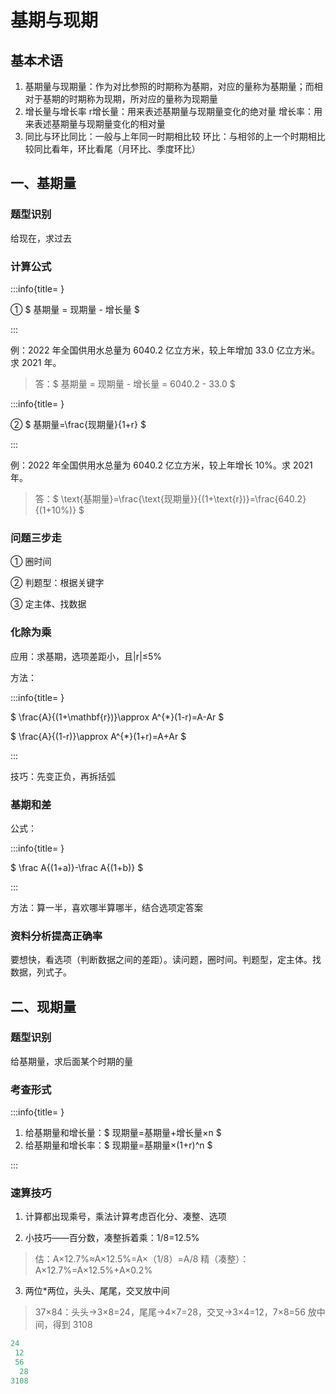 # 基期与现期


## 基本术语
1. 基期量与现期量：作为对比参照的时期称为基期，对应的量称为基期量；而相对于基期的时期称为现期，所对应的量称为现期量
2. 增长量与增长率 r增长量：用来表述基期量与现期量变化的绝对量 增长率：用来表述基期量与现期量变化的相对量
3. 同比与环比同比：一般与上年同一时期相比较 环比：与相邻的上一个时期相比较同比看年，环比看尾（月环比、季度环比）



## 一、基期量
### 题型识别
给现在，求过去

### 计算公式
:::info{title= }

① $ 基期量 = 现期量 - 增长量 $

:::

例：2022 年全国供用水总量为 6040.2 亿立方米，较上年增加 33.0 亿立方米。求 2021 年。

> 答：$ 基期量 = 现期量 - 增长量 = 6040.2 - 33.0  $

:::info{title= }

② $ 基期量=\frac{现期量}{1+r} $

:::

例：2022 年全国供用水总量为 6040.2 亿立方米，较上年增长 10%。求 2021年。

> 答：$ \text{基期量}=\frac{\text{现期量}}{(1+\text{r})}=\frac{640.2}{(1+10\%)} $


### 问题三步走 
① 圈时间 

② 判题型：根据关键字

③ 定主体、找数据 

### 化除为乘
应用：求基期，选项差距小，且|r|≤5%

方法：

:::info{title= }

$ \frac{A}{(1+\mathbf{r})}\approx A^{*}(1-r)=A-Ar $

$ \frac{A}{(1-r)}\approx A^{*}(1+r)=A+Ar $

:::

技巧：先变正负，再拆括弧 

### 基期和差
公式：

:::info{title= }

$ \frac A{(1+a)}-\frac A{(1+b)} $

:::

方法：算一半，喜欢哪半算哪半，结合选项定答案 

### 资料分析提高正确率 
要想快，看选项（判断数据之间的差距）。读问题，圈时间。判题型，定主体。找数据，列式子。



## 二、现期量
### 题型识别
给基期量，求后面某个时期的量 

### 考查形式

:::info{title= }

1. 给基期量和增长量：$ 现期量=基期量+增长量×n $
2. 给基期量和增长率：$ 现期量=基期量×(1+r)^n $

:::

### 速算技巧 
1. 计算都出现乘号，乘法计算考虑百化分、凑整、选项 

2. 小技巧——百分数，凑整拆着乘：1/8=12.5% 

> 估：A×12.7%≈A×12.5%=A×（1/8）=A/8 精（凑整）：A×12.7%=A×12.5%+A×0.2% 

3. 两位*两位，头头、尾尾，交叉放中间 

> 37×84：头头→3×8=24，尾尾→4×7=28，交叉→3×4=12，7×8=56 放中间，得到 3108

```c
24
 12
 56
  28
3108
```

